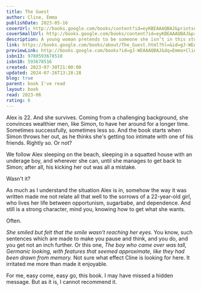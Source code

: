 ```yaml
---  
title: The Guest  
author: Cline, Emma  
publishDate: 2023-05-16  
coverUrl: http://books.google.com/books/content?id=eyKBEAAAQBAJ&printsec=frontcover&img=1&zoom=1&edge=curl&source=gbs_api  
coverSmallUrl: http://books.google.com/books/content?id=eyKBEAAAQBAJ&printsec=frontcover&img=1&zoom=5&edge=curl&source=gbs_api  
description: A young woman pretends to be someone she isn’t in this stunning novel by the New York Times bestselling author of The Girls. “Alex drained her wineglass, then her water glass. The ocean looked calm, a black darker than the sky. A ripple of anxiety made her palms go damp. It seemed suddenly very tenuous to believe that anything would stay hidden, that she could successfully pass from one world to another.” Summer is coming to a close on the East End of Long Island, and Alex is no longer welcome. A misstep at a dinner party, and the older man she’s been staying with dismisses her with a ride to the train station and a ticket back to the city. With few resources and a waterlogged phone, but gifted with an ability to navigate the desires of others, Alex stays on Long Island and drifts like a ghost through the hedged lanes, gated driveways, and sun-blasted dunes of a rarefied world that is, at first, closed to her. Propelled by desperation and a mutable sense of morality, she spends the week leading up to Labor Day moving from one place to the next, a cipher leaving destruction in her wake. Taut, propulsive, and impossible to look away from, Emma Cline’s The Guest is a spellbinding literary achievement.  
link: https://books.google.com/books/about/The_Guest.html?hl=&id=gJ-WEAAAQBAJ  
previewLink: http://books.google.com/books?id=gJ-WEAAAQBAJ&dq=Emma+Cline,+The+Guest&hl=&as_pt=BOOKS&cd=1&source=gbs_api  
isbn13: 9780593678510  
isbn10: 593678516  
created: 2023-07-30T21:00:00  
updated: 2024-07-26T13:28:28  
blog: true  
parent: book I've read  
layout: book  
read: 2023-06  
rating: 6  
---  
```

  
Alex is 22. And she survives. Coming from a challenging background, she convinces wealthier men, like Simon, to have her around for a longer time. Sometimes successfully, sometimes less so. And the book starts when Simon throws her out, as he thinks she's getting too intimate with one of his friends. Rightly so. Or not?  
  
We follow Alex sleeping on the beach, sleeping in a squatted house with an underage boy, and wherever she can, until she manages to get back to Simon; after all, his kicking her out was all a mistake.  
  
Wasn't it?  
  
As much as I understand the situation Alex is in, somehow the way it was written made me not relate all that well to the sorrows of a 22-year-old girl, who lives her life between opportunism, sugarbabe, and dependence. And still is a strong character, mind you, knowing how to get what she wants.  
  
Often.  
  
_She smiled but felt that the smile wasn’t reaching her eyes._ You know, such sentences which are made to make you pause and think, and you do, and you get not an inch further. Or this one, _The boy who came over was tall, Germanic looking, with features that seemed approximate, like they had been drawn from memory._ Not sure what effect Cline is looking for here. It irritated me more than made it enjoyable.  
  
For me, easy come, easy go, this book. I may have missed a hidden message. But as it is, I cannot recommend it.  
